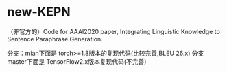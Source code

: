 # new-KEPN
（非官方的）Code for AAAI2020 paper, Integrating Linguistic Knowledge to Sentence Paraphrase Generation.

分支：mian下面是 torch>=1.8版本的复现代码(比较完善,BLEU 26.x)
分支 master下面是 TensorFlow2.x版本复现代码(不完善)
